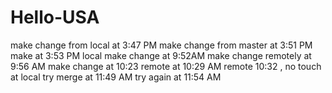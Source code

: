 # Hello-USA
make change from local at 3:47 PM
make change from master at 3:51 PM
make at 3:53 PM local
make change at 9:52AM
make change remotely at 9:56 AM
make change at 10:23
remote at 10:29 AM
remote 10:32 , no touch at local
try merge at 11:49 AM
try again at 11:54 AM
